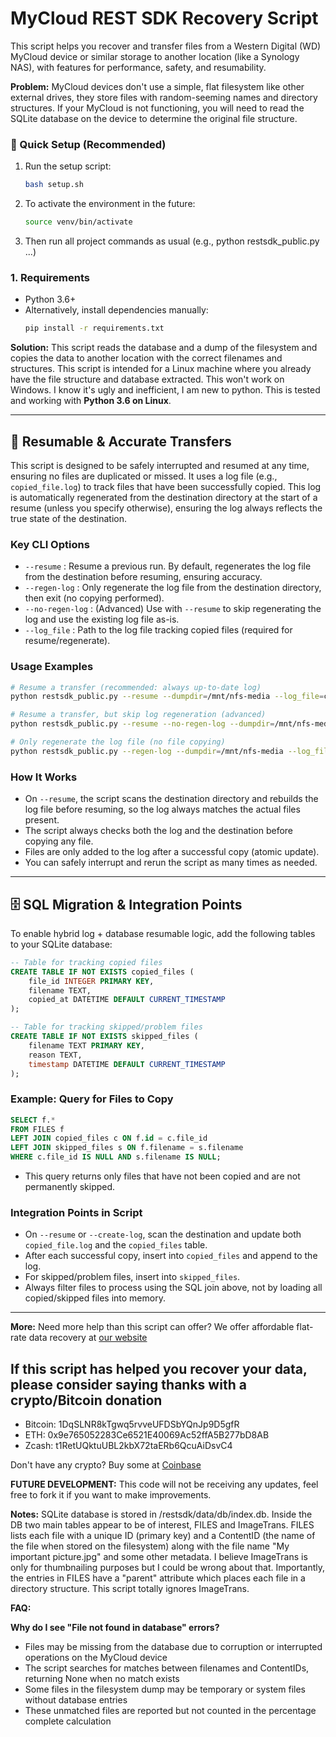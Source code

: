 # MyCloud REST SDK Recovery Script

This script helps you recover and transfer files from a Western Digital (WD) MyCloud device or similar storage to another location (like a Synology NAS), with features for performance, safety, and resumability.

**Problem:**
MyCloud devices don't use a simple, flat filesystem like other external drives, they store files with random-seeming names and directory structures. If your MyCloud is not functioning, you will need to read the SQLite database on the device to determine the original file structure.

### 🚀 Quick Setup (Recommended)
1. Run the setup script:
   ```sh
   bash setup.sh
   ```
2. To activate the environment in the future:
   ```sh
   source venv/bin/activate
   ```
3. Then run all project commands as usual (e.g., python restsdk_public.py ...)

### 1. Requirements
- Python 3.6+
- Alternatively, install dependencies manually:
  ```sh
  pip install -r requirements.txt
  ```

**Solution:**
This script reads the database and a dump of the filesystem and copies the data to another location with the correct filenames and structures. This script is intended for a Linux machine where you already have the file structure and database extracted. This won't work on Windows. I know it's ugly and inefficient, I am new to python. This is tested and working with **Python 3.6 on Linux**.

---

## 🚦 Resumable & Accurate Transfers

This script is designed to be safely interrupted and resumed at any time, ensuring no files are duplicated or missed. It uses a log file (e.g., `copied_file.log`) to track files that have been successfully copied. This log is automatically regenerated from the destination directory at the start of a resume (unless you specify otherwise), ensuring the log always reflects the true state of the destination.

### Key CLI Options
- `--resume` : Resume a previous run. By default, regenerates the log file from the destination before resuming, ensuring accuracy.
- `--regen-log` : Only regenerate the log file from the destination directory, then exit (no copying performed).
- `--no-regen-log` : (Advanced) Use with `--resume` to skip regenerating the log and use the existing log file as-is.
- `--log_file` : Path to the log file tracking copied files (required for resume/regenerate).

### Usage Examples
```sh
# Resume a transfer (recommended: always up-to-date log)
python restsdk_public.py --resume --dumpdir=/mnt/nfs-media --log_file=copied_file.log ...

# Resume a transfer, but skip log regeneration (advanced)
python restsdk_public.py --resume --no-regen-log --dumpdir=/mnt/nfs-media --log_file=copied_file.log ...

# Only regenerate the log file (no file copying)
python restsdk_public.py --regen-log --dumpdir=/mnt/nfs-media --log_file=copied_file.log
```

### How It Works
- On `--resume`, the script scans the destination directory and rebuilds the log file before resuming, so the log always matches the actual files present.
- The script always checks both the log and the destination before copying any file.
- Files are only added to the log after a successful copy (atomic update).
- You can safely interrupt and rerun the script as many times as needed.

---

## 🗄️ SQL Migration & Integration Points

To enable hybrid log + database resumable logic, add the following tables to your SQLite database:

```sql
-- Table for tracking copied files
CREATE TABLE IF NOT EXISTS copied_files (
    file_id INTEGER PRIMARY KEY,
    filename TEXT,
    copied_at DATETIME DEFAULT CURRENT_TIMESTAMP
);

-- Table for tracking skipped/problem files
CREATE TABLE IF NOT EXISTS skipped_files (
    filename TEXT PRIMARY KEY,
    reason TEXT,
    timestamp DATETIME DEFAULT CURRENT_TIMESTAMP
);
```

### Example: Query for Files to Copy

```sql
SELECT f.*
FROM FILES f
LEFT JOIN copied_files c ON f.id = c.file_id
LEFT JOIN skipped_files s ON f.filename = s.filename
WHERE c.file_id IS NULL AND s.filename IS NULL;
```
- This query returns only files that have not been copied and are not permanently skipped.

### Integration Points in Script
- On `--resume` or `--create-log`, scan the destination and update both `copied_file.log` and the `copied_files` table.
- After each successful copy, insert into `copied_files` and append to the log.
- For skipped/problem files, insert into `skipped_files`.
- Always filter files to process using the SQL join above, not by loading all copied/skipped files into memory.

---

**More:**
Need more help than this script can offer? We offer affordable flat-rate data recovery at [our website](https://springfielddatarecovery.com)

## If this script has helped you recover your data, please consider saying thanks with a crypto/Bitcoin donation

* Bitcoin: 1DqSLNR8kTgwq5rvveUFDSbYQnJp9D5gfR
* ETH: 0x9e765052283Ce6521E40069Ac52ffA5B277bD8AB
* Zcash: t1RetUQktuUBL2kbX72taERb6QcuAiDsvC4

Don't have any crypto? Buy some at [Coinbase](https://www.coinbase.com/join/calltheninja)

**FUTURE DEVELOPMENT:**
This code will not be receiving any updates, feel free to fork it if you want to make improvements.

**Notes:**
SQLite database is stored in /restsdk/data/db/index.db. Inside the DB two main tables appear to be of interest, FILES and ImageTrans. FILES lists each file with a unique ID (primary key) and a ContentID (the name of the file when stored on the filesystem) along with the file name "My important picture.jpg" and some other metadata. I believe ImageTrans is only for thumbnailing purposes but I could be wrong about that. Importantly, the entries in FILES have a "parent" attribute which places each file in a directory structure. This script totally ignores ImageTrans.

**FAQ:**

**Why do I see "File not found in database" errors?**
* Files may be missing from the database due to corruption or interrupted operations on the MyCloud device
* The script searches for matches between filenames and ContentIDs, returning None when no match exists
* Some files in the filesystem dump may be temporary or system files without database entries
* These unmatched files are reported but not counted in the percentage complete calculation

